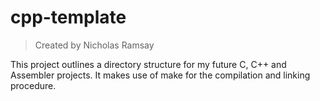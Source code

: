 # cpp-template
> Created by Nicholas Ramsay

This project outlines a directory structure for my future C, C++ and Assembler projects. It makes use of make for the compilation and linking procedure.


